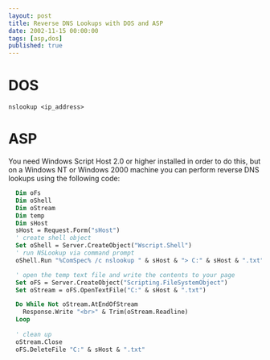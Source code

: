 ```yaml
---
layout: post
title: Reverse DNS Lookups with DOS and ASP
date: 2002-11-15 00:00:00
tags: [asp,dos]
published: true
---
```


# DOS

```batchfile
nslookup <ip_address>
```

# ASP

You need Windows Script Host 2.0 or higher installed in order to do this, but on a Windows NT or Windows 2000 machine you can perform reverse DNS lookups using the following code:

```vb
  Dim oFs
  Dim oShell 
  Dim oStream
  Dim temp 
  Dim sHost
  sHost = Request.Form("sHost")
  ' create shell object
  Set oShell = Server.CreateObject("Wscript.Shell")
  ' run NSLookup via command prompt
  oShell.Run "%ComSpec% /c nslookup " & sHost & "> C:" & sHost & ".txt", 0, True

  ' open the temp text file and write the contents to your page
  Set oFS = Server.CreateObject("Scripting.FileSystemObject")
  Set oStream = oFS.OpenTextFile("C:" & sHost & ".txt")

  Do While Not oStream.AtEndOfStream
    Response.Write "<br>" & Trim(oStream.Readline)
  Loop
  
  ' clean up    
  oStream.Close
  oFS.DeleteFile "C:" & sHost & ".txt"
```
